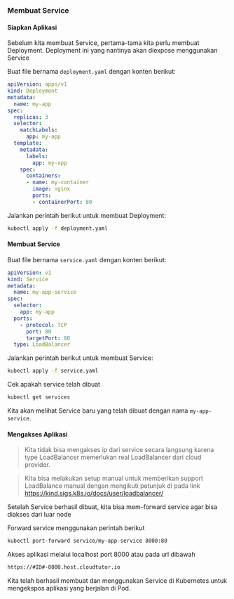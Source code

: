 ### Membuat Service

#### Siapkan Aplikasi

Sebelum kita membuat Service, pertama-tama kita perlu membuat Deployment. Deployment ini yang nantinya akan diexpose menggunakan Service

Buat file bernama `deployment.yaml` dengan konten berikut:

```{.yaml .copy}
apiVersion: apps/v1
kind: Deployment
metadata:
  name: my-app
spec:
  replicas: 3
  selector:
    matchLabels:
      app: my-app
  template:
    metadata:
      labels:
        app: my-app
    spec:
      containers:
      - name: my-container
        image: nginx
        ports:
        - containerPort: 80
```

Jalankan perintah berikut untuk membuat Deployment:

```{.bash .copy}
kubectl apply -f deployment.yaml
```

#### Membuat Service

Buat file bernama `service.yaml` dengan konten berikut:

```{.yaml .copy}
apiVersion: v1
kind: Service
metadata:
  name: my-app-service
spec:
  selector:
    app: my-app
  ports:
    - protocol: TCP
      port: 80
      targetPort: 80
  type: LoadBalancer
```

Jalankan perintah berikut untuk membuat Service:

```{.bash .copy}
kubectl apply -f service.yaml
```

Cek apakah service telah dibuat

```{.bash .copy}
kubectl get services
```

Kita akan melihat Service baru yang telah dibuat dengan nama `my-app-service`.

#### Mengakses Aplikasi

> Kita tidak bisa mengakses ip dari service secara langsung karena type LoadBalancer memerlukan real LoadBalancer dari cloud provider.

> Kita bisa melakukan setup manual untuk memberikan support LoadBalance manual dengan mengikuti petunjuk di pada link https://kind.sigs.k8s.io/docs/user/loadbalancer/

Setelah Service berhasil dibuat, kita bisa mem-forward service agar bisa diakses dari luar node

Forward service menggunakan perintah berikut

```{.bash .copy}
kubectl port-forward service/my-app-service 8000:80
```

Akses aplikasi melalui localhost port 8000 atau pada url dibawah

```{.bash .copy}
https://#ID#-8000.host.cloudtutor.io
```

Kita telah berhasil membuat dan menggunakan Service di Kubernetes untuk mengekspos aplikasi yang berjalan di Pod.
